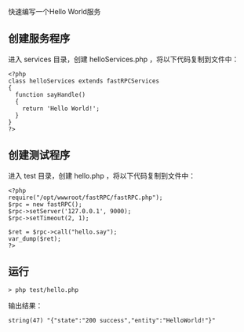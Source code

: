 快速编写一个Hello World服务

## 创建服务程序 ##

进入 services 目录，创建 helloServices.php ，将以下代码复制到文件中：

```
<?php
class helloServices extends fastRPCServices
{
  function sayHandle()
  {
    return 'Hello World!';
  }
}
?>
```

## 创建测试程序 ##

进入 test 目录，创建 hello.php ，将以下代码复制到文件中：

```
<?php
require("/opt/wwwroot/fastRPC/fastRPC.php");
$rpc = new fastRPC();
$rpc->setServer('127.0.0.1', 9000);
$rpc->setTimeout(2, 1);

$ret = $rpc->call("hello.say");
var_dump($ret);
?>
```

## 运行 ##

```
> php test/hello.php
```

输出结果：

```
string(47) "{"state":"200 success","entity":"HelloWorld!"}"
```